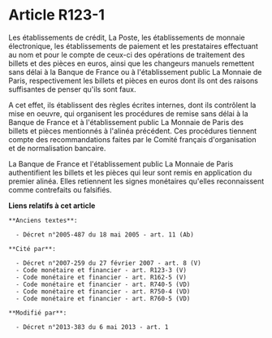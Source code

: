 # Article R123-1

Les établissements de crédit, La Poste, les établissements de monnaie électronique, les établissements de paiement et les
prestataires effectuant au nom et pour le compte de ceux-ci des opérations de traitement des billets et des pièces en euros,
ainsi que les changeurs manuels remettent sans délai à la Banque de France ou à l'établissement public La Monnaie de Paris,
respectivement les billets et pièces en euros dont ils ont des raisons suffisantes de penser qu'ils sont faux.

A cet effet, ils établissent des règles écrites internes, dont ils contrôlent la mise en oeuvre, qui organisent les
procédures de remise sans délai à la Banque de France et à l'établissement public La Monnaie de Paris des billets et pièces
mentionnés à l'alinéa précédent. Ces procédures tiennent compte des recommandations faites par le Comité français
d'organisation et de normalisation bancaire. 

La Banque de France et l'établissement public La Monnaie de Paris authentifient les billets et les pièces qui leur sont remis
en application du premier alinéa. Elles retiennent les signes monétaires qu'elles reconnaissent comme contrefaits ou
falsifiés.

**Liens relatifs à cet article**

	**Anciens textes**:

	  - Décret n°2005-487 du 18 mai 2005 - art. 11 (Ab)

	**Cité par**:

	  - Décret n°2007-259 du 27 février 2007 - art. 8 (V)
	  - Code monétaire et financier - art. R123-3 (V)
	  - Code monétaire et financier - art. R162-5 (V)
	  - Code monétaire et financier - art. R740-5 (VD)
	  - Code monétaire et financier - art. R750-4 (VD)
	  - Code monétaire et financier - art. R760-5 (VD)

	**Modifié par**:

	  - Décret n°2013-383 du 6 mai 2013 - art. 1

